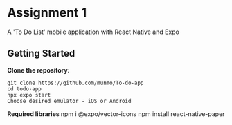 # Assignment 1
A 'To Do List' mobile application with React Native and Expo

## Getting Started

<strong>Clone the repository:</strong>
``` 
git clone https://github.com/munmo/To-do-app
cd todo-app
npx expo start 
Choose desired emulator - iOS or Android
```
<strong> Required libraries </strong>
npm i @expo/vector-icons
npm install react-native-paper
